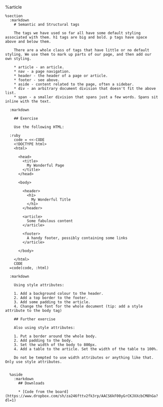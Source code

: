 %article
  
    %section
      :markdown
        # Semantic and Structural tags
  
        The tags we have used so far all have some default styling associated with them. h1 tags are big and bold. p tags have space above and below them.
  
        There are a whole class of tags that have little or no default styling. We use them to mark up parts of our page, and then add our own styling.
  
        * article - an article.
        * nav - a page navigation.
        * header - the header of a page or article.
        * footer - see above.
        * aside - content related to the page, often a sidebar.
        * div - an arbitrary document division that doesn't fit the above list.
        * span - a smaller division that spans just a few words. Spans sit inline with the text.
  
      :markdown
  
        ## Exercise
  
        Use the following HTML:
  
      :ruby
        code = <<-CODE
        <!DOCTYPE html>
        <html>
  
          <head>
            <title>
              My Wonderful Page
            </title>
          </head>
  
          <body>
  
            <header>
              <h1>
                My Wonderful Title
              </h1>
            </header>
  
            <article>
              Some fabulous content
            </article>
  
            <footer>
              A handy footer, possibly containing some links
            </article>
  
          </body>
  
        </html>
        CODE
      =code(code, :html)
  
      :markdown
  
        Using style attributes:
  
        1. Add a background colour to the header.
        2. Add a top border to the footer.
        3. Add some padding to the article.
        4. Change the font for the whole document (tip: add a style attribute to the body tag)
  
        ## Further exercise
  
        Also using style attributes:
  
        1. Put a border around the whole body.
        2. Add padding to the body.
        3. Set the width of the body to 800px.
        4. Add a table to the article. Set the width of the table to 100%.
  
        Do not be tempted to use width attributes or anything like that. Only use style attributes.
  
  
      %aside
        :markdown
          ## Downloads
  
          * [Code from the board](https://www.dropbox.com/sh/za246fttv2fk3rp/AACS6kF00yGrCKJXXcbCM8hGa?dl=1)
  
  